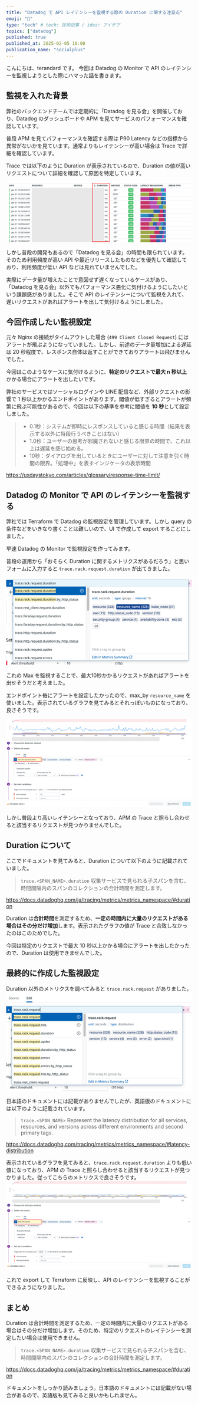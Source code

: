 ```yaml
---
title: "Datadog で API レイテンシーを監視する際の Duration に関する注意点"
emoji: "🎃"
type: "tech" # tech: 技術記事 / idea: アイデア
topics: ["datadog"]
published: true
published_at: 2025-02-05 18:00
publication_name: "socialplus"
---
```


こんにちは、terandard です。
今回は Datadog の Monitor で API のレイテンシーを監視しようとした際にハマった話を書きます。

## 監視を入れた背景
弊社のバックエンドチームでは定期的に「Datadog を見る会」を開催しており、Datadog のダッシュボードや APM を見てサービスのパフォーマンスを確認しています。

普段 APM を見てパフォーマンスを確認する際は P90 Latency などの指標から異常がないかを見ています。通常よりもレイテンシーが高い場合は Trace で詳細を確認しています。

Trace では以下のように Duration が表示されているので、Duration の値が高いリクエストについて詳細を確認して原因を特定しています。

![](/images/datadog_monitoring/trace_sample.png)

しかし普段の開発もあるので「Datadog を見る会」の時間も限られています。そのため利用頻度が高い API や最近リリースしたものなどを優先して確認しており、利用頻度が低い API などは見れていませんでした。

実際にデータ量が増えたことで意図せず遅くなっているケースがあり、「Datadog を見る会」以外でもパフォーマンス悪化に気付けるようにしたいという課題感がありました。そこで API のレイテンシーについて監視を入れて、遅いリクエストがあればアラートを出して気付けるようにしました。

## 今回作成したい監視設定
元々 Nginx の接続がタイムアウトした場合 (`499 Client Closed Request`) にはアラートが飛ぶようになっていました。しかし、前述のデータ量増加による遅延は 20 秒程度で、レスポンス自体は返すことができておりアラートは飛びませんでした。

今回はこのようなケースに気付けるように、**特定のリクエストで最大 n 秒以上**かかる場合にアラートを出したいです。

弊社のサービスではソーシャルログインや LINE 配信など、外部リクエストの影響で 1 秒以上かかるエンドポイントがあります。閾値が低すぎるとアラートが頻繁に飛ぶ可能性があるので、今回は以下の基準を参考に閾値を **10 秒**として設定しました。

>- 0.1秒：システムが即時にレスポンスしていると感じる時間（結果を表示する以外に特段行うべきことはない）
>- 1.0秒：ユーザーの思考が邪魔されないと感じる限界の時間で、これ以上は遅延を感じ始める。
>- 10秒：ダイアログを出しているときにユーザーに対して注意を引く時間の限界。「処理中」を表すインジケータの表示時間

https://uxdaystokyo.com/articles/glossary/response-time-limit/

## Datadog の Monitor で API のレイテンシーを監視する
弊社では Terraform で Datadog の監視設定を管理しています。しかし query の条件などをいきなり書くことは難しいので、UI で作成して export することにしました。

早速 Datadog の Monitor で監視設定を作ってみます。

普段の運用から「おそらく Duration に関するメトリクスがあるだろう」と思いフォームに入力すると `trace.rack.request.duration` が出てきました。

![](/images/datadog_monitoring/duration_description.png)

これの Max を監視することで、最大10秒かかるリクエストがあればアラートを出せそうだと考えました。

エンドポイント毎にアラートを設定したかったので、max_by `resource_name` を使いました。表示されているグラフを見てみるとそれっぽいものになっており、良さそうです。

![](/images/datadog_monitoring/monitoring_duration.png)

しかし普段より高いレイテンシーとなっており、APM の Trace と照らし合わせると該当するリクエストが見つかりませんでした。

## Duration について

ここでドキュメントを見てみると、Duration について以下のように記載されていました。

>`trace.<SPAN_NAME>.duration`
>収集サービスで見られる子スパンを含む、時間間隔内のスパンのコレクションの合計時間を測定します。

https://docs.datadoghq.com/ja/tracing/metrics/metrics_namespace/#duration

Duration は**合計時間**を測定するため、**一定の時間内に大量のリクエストがある場合はその分だけ増加**します。表示されたグラフの値が Trace と合致しなかったのはこのためでした。

今回は特定のリクエストで最大 10 秒以上かかる場合にアラートを出したかったので、Duration は使用できませんでした。

## 最終的に作成した監視設定

Duration 以外のメトリクスを調べてみると `trace.rack.request` がありました。
![](/images/datadog_monitoring/request_description.png)

日本語のドキュメントには記載がありませんでしたが、英語版のドキュメントには以下のように記載されています。

>`trace.<SPAN_NAME>`
>Represent the latency distribution for all services, resources, and versions across different environments and second primary tags.

https://docs.datadoghq.com/tracing/metrics/metrics_namespace/#latency-distribution

表示されているグラフを見てみると、`trace.rack.request.duration` よりも低い値になっており、APM の Trace と照らし合わせると該当するリクエストが見つかりました。従ってこちらのメトリクスで良さそうです。
![](/images/datadog_monitoring/monitoring_request.png)

これで export して Terraform に反映し、API のレイテンシーを監視することができるようになりました。

## まとめ
Duration は合計時間を測定するため、一定の時間内に大量のリクエストがある場合はその分だけ増加します。そのため、特定のリクエストのレイテンシーを測定したい場合は使用できません。

>`trace.<SPAN_NAME>.duration`
>収集サービスで見られる子スパンを含む、時間間隔内のスパンのコレクションの合計時間を測定します。

https://docs.datadoghq.com/ja/tracing/metrics/metrics_namespace/#duration

ドキュメントをしっかり読みましょう。日本語のドキュメントには記載がない場合があるので、英語版も見てみると良いかもしれません。
